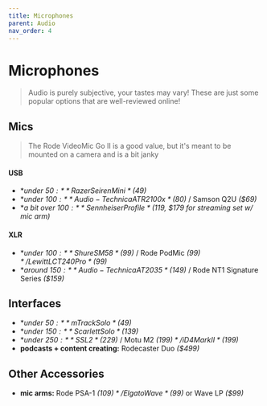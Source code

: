 ```yaml
---
title: Microphones
parent: Audio
nav_order: 4
---
```

# Microphones

> Audio is purely subjective, your tastes may vary! These are just some popular options that are well-reviewed online!

## Mics

> The Rode VideoMic Go II is a good value, but it's meant to be mounted on a camera and is a bit janky 

#### USB

- **under $50:** Razer Seiren Mini *($49)*
- **under $100:** Audio-Technica ATR2100x *($80)*  / Samson Q2U *($69)*
- **a bit over $100:** Sennheiser Profile *($119, $179 for streaming set w/ mic arm)*

#### XLR

- **under $100:** Shure SM58 *($99)* / Rode PodMic *($99)* / Lewitt LCT 240 Pro *($99)*
- **around $150:** Audio-Technica AT2035 *($149)* / Rode NT1 Signature Series *($159)*

## Interfaces

- **under $50:** mTrack Solo *($49)*
- **under $150:** Scarlett Solo *($139)*
- **under $250:** SSL2 *($229)* / Motu M2 *($199)* / iD4 Mark II *($199)*
- **podcasts + content creating:** Rodecaster Duo *($499)*

## Other Accessories

- **mic arms:** Rode PSA-1 *($109)* / Elgato Wave *($99)* or Wave LP *($99)*

